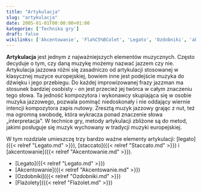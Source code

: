 ```yaml
---
title: "Artykulacja"
slug: "artykulacja"
date: 2005-01-01T00:00:00+01:00
kategorie: ['Technika gry']
draft: false
wikilinks: ['Akcentowanie', 'Fla%C5%BColet', 'Legato', 'Ozdobniki', 'akcentowanie', 'legato', 'staccato']
---
```

**Artykulacja** jest jednym z najważniejszych elementów muzycznych.
Często decyduje o tym, czy daną muzykę możemy nazwać jazzem czy nie.
Artykulacja jazzowa różni się zasadniczo od artykulacji stosowanej w
klasycznej muzyce europejskiej, bowiem inne jest podejście muzyka do
dźwięku i jego przebiegu. Do każdej improwizowanej frazy jazzman ma
stosunek bardziej osobisty - on jest przecież jej twórca w całym
znaczeniu tego słowa. Ta jedność kompozytora i wykonawcy skupiająca się
w osobie muzyka jazzowego, pozwala pominąć niedoskonały i nie oddający
wiernie intencji kompozytora zapis nutowy. Zresztą muzyk jazzowy grając
z nut, też ma ogromną swobodę, która wykracza ponad znaczenie słowa
„interpretacja". W technice gry, metody artykulacji zbliżone są do
metod, jakimi posługuje się muzyk wychowany w tradycji muzyki
europejskiej.

W tym rozdziale umieszczę trzy bardzo ważne elementy artykulacji:
[legato]({{< relref "Legato.md" >}}), [staccato]({{< relref "Staccato.md" >}}) i
[akcentowanie]({{< relref "Akcentowanie.md" >}}).

  - [Legato]({{< relref "Legato.md" >}})
  - [Akcentowanie]({{< relref "Akcentowanie.md" >}})
  - [Ozdobniki]({{< relref "Ozdobniki.md" >}})
  - [Flażolety]({{< relref "Flażolet.md" >}})

